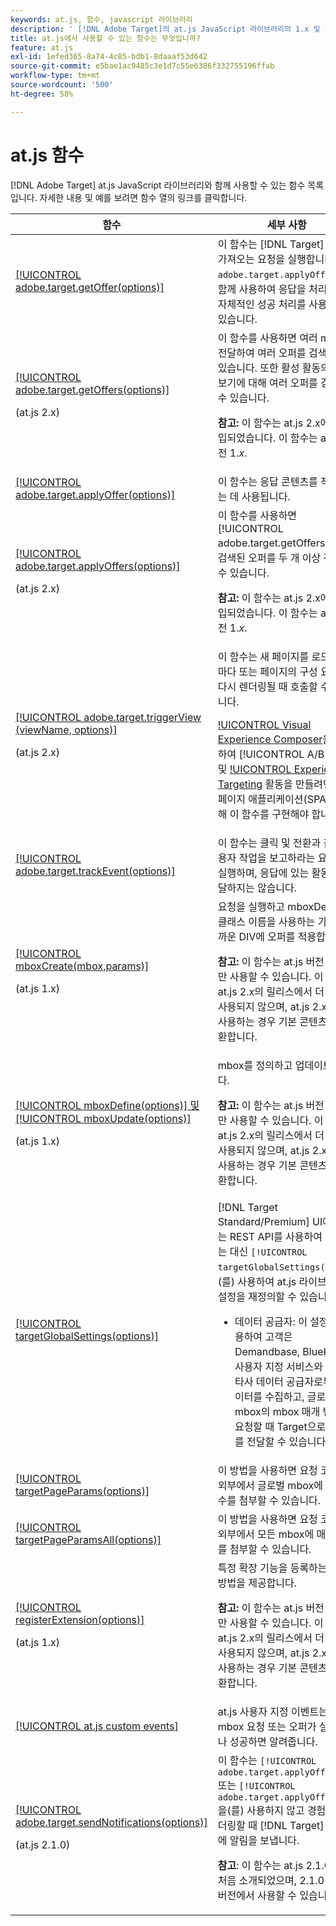 ```yaml
---
keywords: at.js, 함수, javascript 라이브러리
description: ' [!DNL Adobe Target]의 at.js JavaScript 라이브러리의 1.x 및 2.x 버전과 함께 사용할 수 있는 함수 목록을 봅니다.'
title: at.js에서 사용할 수 있는 함수는 무엇입니까?
feature: at.js
exl-id: 1efed365-8a74-4c85-bdb1-8daaaf53d642
source-git-commit: e5bae1ac9485c3e1d7c55e6386f332755196ffab
workflow-type: tm+mt
source-wordcount: '500'
ht-degree: 58%

---
```


# at.js 함수

[!DNL Adobe Target] at.js JavaScript 라이브러리와 함께 사용할 수 있는 함수 목록입니다. 자세한 내용 및 예를 보려면 함수 열의 링크를 클릭합니다.

| 함수 | 세부 사항 |
| --- | --- | 
| [[!UICONTROL adobe.target.getOffer(options)]](/help/dev/implement/client-side/atjs/atjs-functions/adobe-target-getoffer.md) | 이 함수는 [!DNL Target] 오퍼를 가져오는 요청을 실행합니다. `adobe.target.applyOffer()`와 함께 사용하여 응답을 처리하거나 자체적인 성공 처리를 사용할 수 있습니다. |
| [[!UICONTROL adobe.target.getOffers(options)]](/help/dev/implement/client-side/atjs/atjs-functions/adobe-target-getoffers-atjs-2.md)<P>(at.js 2.x) | 이 함수를 사용하면 여러 mbox를 전달하여 여러 오퍼를 검색할 수 있습니다. 또한 활성 활동의 모든 보기에 대해 여러 오퍼를 검색할 수 있습니다.<P>**참고:** 이 함수는 at.js 2.x에서 도입되었습니다. 이 함수는 at.js 버전 1.*x*. |
| [[!UICONTROL adobe.target.applyOffer(options)]](/help/dev/implement/client-side/atjs/atjs-functions/adobe-target-applyoffer.md) | 이 함수는 응답 콘텐츠를 적용하는 데 사용됩니다. |
| [[!UICONTROL adobe.target.applyOffers(options)]](/help/dev/implement/client-side/atjs/atjs-functions/adobe-target-applyoffers-atjs-2.md)<P>(at.js 2.x) | 이 함수를 사용하면 [!UICONTROL adobe.target.getOffers()]로 검색된 오퍼를 두 개 이상 적용할 수 있습니다.<P>**참고:** 이 함수는 at.js 2.x에서 도입되었습니다. 이 함수는 at.js 버전 1.*x*. |
| [[!UICONTROL adobe.target.triggerView (viewName, options)]](/help/dev/implement/client-side/atjs/atjs-functions/adobe-target-triggerview-atjs-2.md)<P>(at.js 2.x) | 이 함수는 새 페이지를 로드할 때마다 또는 페이지의 구성 요소가 다시 렌더링될 때 호출할 수 있습니다.<P> [!UICONTROL Visual Experience Composer](VEC)을 사용하여 [!UICONTROL A/B Test] 및 [!UICONTROL Experience Targeting](XT) 활동을 만들려면 단일 페이지 애플리케이션(SPA)에 대해 이 함수를 구현해야 합니다. |
| [[!UICONTROL adobe.target.trackEvent(options)]](/help/dev/implement/client-side/atjs/atjs-functions/adobe-target-trackevent.md) | 이 함수는 클릭 및 전환과 같은 사용자 작업을 보고하라는 요청을 실행하며, 응답에 있는 활동을 전달하지는 않습니다. |
| [[!UICONTROL mboxCreate(mbox,params)]](/help/dev/implement/client-side/atjs/atjs-functions/mboxcreate-atjs.md)<P>(at.js 1.x) | 요청을 실행하고 mboxDefault 클래스 이름을 사용하는 가장 가까운 DIV에 오퍼를 적용합니다.<P>**참고:** 이 함수는 at.js 버전 1.*x*&#x200B;에만 사용할 수 있습니다. 이 함수는 at.js 2.x의 릴리스에서 더 이상 사용되지 않으며, at.js 2.x에서 사용하는 경우 기본 콘텐츠를 반환합니다. |
| [[!UICONTROL mboxDefine(options)] 및 [!UICONTROL mboxUpdate(options)]](/help/dev/implement/client-side/atjs/atjs-functions/mboxdefine-mboxupdate-atjs-1x.md)<P>(at.js 1.x) | mbox를 정의하고 업데이트합니다.<P>**참고:** 이 함수는 at.js 버전 1.*x*&#x200B;에만 사용할 수 있습니다. 이 함수는 at.js 2.x의 릴리스에서 더 이상 사용되지 않으며, at.js 2.x에서 사용하는 경우 기본 콘텐츠를 반환합니다. |
| [[!UICONTROL targetGlobalSettings(options)]](/help/dev/implement/client-side/atjs/atjs-functions/targetglobalsettings.md) | [!DNL Target Standard/Premium] UI에서 또는 REST API를 사용하여 설정하는 대신 `[!UICONTROL targetGlobalSettings()]`을(를) 사용하여 at.js 라이브러리의 설정을 재정의할 수 있습니다.<ul><li>데이터 공급자: 이 설정을 사용하여 고객은 Demandbase, BlueKai 및 사용자 지정 서비스와 같은 타사 데이터 공급자로부터 데이터를 수집하고, 글로벌 mbox의 mbox 매개 변수가 요청할 때 Target으로 데이터를 전달할 수 있습니다.</li></ul> |
| [[!UICONTROL targetPageParams(options)]](/help/dev/implement/client-side/atjs/atjs-functions/targetpageparams.md) | 이 방법을 사용하면 요청 코드의 외부에서 글로벌 mbox에 매개 변수를 첨부할 수 있습니다. |
| [[!UICONTROL targetPageParamsAll(options)]](/help/dev/implement/client-side/atjs/atjs-functions/targetpageparamsall.md) | 이 방법을 사용하면 요청 코드의 외부에서 모든 mbox에 매개 변수를 첨부할 수 있습니다. |
| [[!UICONTROL registerExtension(options)]](/help/dev/implement/client-side/atjs/atjs-functions/registerextension-atjs-1x.md)<P>(at.js 1.x) | 특정 확장 기능을 등록하는 표준 방법을 제공합니다.<P>**참고:** 이 함수는 at.js 버전 1.*x*&#x200B;에만 사용할 수 있습니다. 이 함수는 at.js 2.x의 릴리스에서 더 이상 사용되지 않으며, at.js 2.x에서 사용하는 경우 기본 콘텐츠를 반환합니다. |
| [[!UICONTROL at.js custom events]](/help/dev/implement/client-side/atjs/atjs-functions/atjs-custom-events.md) | at.js 사용자 지정 이벤트는 mbox 요청 또는 오퍼가 실패하거나 성공하면 알려줍니다. |
| [[!UICONTROL adobe.target.sendNotifications(options)]](/help/dev/implement/client-side/atjs/atjs-functions/adobe-target-sendnotifications-atjs-21.md)<P>(at.js 2.1.0) | 이 함수는 `[!UICONTROL adobe.target.applyOffer()]` 또는 `[!UICONTROL adobe.target.applyOffers()]`을(를) 사용하지 않고 경험을 렌더링할 때 [!DNL Target] Edge에 알림을 보냅니다.<P>**참고**: 이 함수는 at.js 2.1.0에서 처음 소개되었으며, 2.1.0 이상 버전에서 사용할 수 있습니다. |

